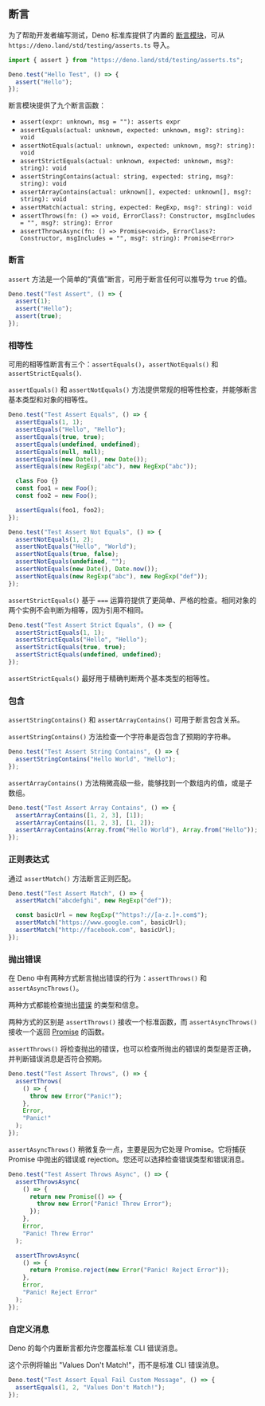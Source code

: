 ## 断言

为了帮助开发者编写测试，Deno 标准库提供了内置的 [断言模块](https://deno.land/std/testing/asserts.ts)，可从 `https://deno.land/std/testing/asserts.ts` 导入。

```js
import { assert } from "https://deno.land/std/testing/asserts.ts";

Deno.test("Hello Test", () => {
  assert("Hello");
});
```

断言模块提供了九个断言函数：

- `assert(expr: unknown, msg = ""): asserts expr`
- `assertEquals(actual: unknown, expected: unknown, msg?: string): void`
- `assertNotEquals(actual: unknown, expected: unknown, msg?: string): void`
- `assertStrictEquals(actual: unknown, expected: unknown, msg?: string): void`
- `assertStringContains(actual: string, expected: string, msg?: string): void`
- `assertArrayContains(actual: unknown[], expected: unknown[], msg?: string): void`
- `assertMatch(actual: string, expected: RegExp, msg?: string): void`
- `assertThrows(fn: () => void, ErrorClass?: Constructor, msgIncludes = "", msg?: string): Error`
- `assertThrowsAsync(fn: () => Promise<void>, ErrorClass?: Constructor, msgIncludes = "", msg?: string): Promise<Error>`

### 断言

`assert` 方法是一个简单的“真值”断言，可用于断言任何可以推导为 `true` 的值。

```js
Deno.test("Test Assert", () => {
  assert(1);
  assert("Hello");
  assert(true);
});
```

### 相等性

可用的相等性断言有三个：`assertEquals()`，`assertNotEquals()` 和 `assertStrictEquals()`.

`assertEquals()` 和 `assertNotEquals()` 方法提供常规的相等性检查，并能够断言基本类型和对象的相等性。

```js
Deno.test("Test Assert Equals", () => {
  assertEquals(1, 1);
  assertEquals("Hello", "Hello");
  assertEquals(true, true);
  assertEquals(undefined, undefined);
  assertEquals(null, null);
  assertEquals(new Date(), new Date());
  assertEquals(new RegExp("abc"), new RegExp("abc"));

  class Foo {}
  const foo1 = new Foo();
  const foo2 = new Foo();

  assertEquals(foo1, foo2);
});

Deno.test("Test Assert Not Equals", () => {
  assertNotEquals(1, 2);
  assertNotEquals("Hello", "World");
  assertNotEquals(true, false);
  assertNotEquals(undefined, "");
  assertNotEquals(new Date(), Date.now());
  assertNotEquals(new RegExp("abc"), new RegExp("def"));
});
```

`assertStrictEquals()` 基于 `===` 运算符提供了更简单、严格的检查。相同对象的两个实例不会判断为相等，因为引用不相同。

```js
Deno.test("Test Assert Strict Equals", () => {
  assertStrictEquals(1, 1);
  assertStrictEquals("Hello", "Hello");
  assertStrictEquals(true, true);
  assertStrictEquals(undefined, undefined);
});
```

`assertStrictEquals()` 最好用于精确判断两个基本类型的相等性。

### 包含

`assertStringContains()` 和 `assertArrayContains()` 可用于断言包含关系。

`assertStringContains()` 方法检查一个字符串是否包含了预期的字符串。

```js
Deno.test("Test Assert String Contains", () => {
  assertStringContains("Hello World", "Hello");
});
```

`assertArrayContains()` 方法稍微高级一些，能够找到一个数组内的值，或是子数组。

```js
Deno.test("Test Assert Array Contains", () => {
  assertArrayContains([1, 2, 3], [1]);
  assertArrayContains([1, 2, 3], [1, 2]);
  assertArrayContains(Array.from("Hello World"), Array.from("Hello"));
});
```

### 正则表达式

通过 `assertMatch()` 方法断言正则匹配。

```js
Deno.test("Test Assert Match", () => {
  assertMatch("abcdefghi", new RegExp("def"));

  const basicUrl = new RegExp("^https?://[a-z.]+.com$");
  assertMatch("https://www.google.com", basicUrl);
  assertMatch("http://facebook.com", basicUrl);
});
```

### 抛出错误

在 Deno 中有两种方式断言抛出错误的行为：`assertThrows()` 和 `assertAsyncThrows()`。

两种方式都能检查抛出[错误](https://developer.mozilla.org/zh-CN/docs/Web/JavaScript/Reference/Global_Objects/Error) 的类型和信息。

两种方式的区别是 `assertThrows()` 接收一个标准函数，而 `assertAsyncThrows()` 接收一个返回 [Promise](https://developer.mozilla.org/zh-CN/docs/Web/JavaScript/Reference/Global_Objects/Promise) 的函数。

`assertThrows()` 将检查抛出的错误，也可以检查所抛出的错误的类型是否正确，并判断错误消息是否符合预期。

```js
Deno.test("Test Assert Throws", () => {
  assertThrows(
    () => {
      throw new Error("Panic!");
    },
    Error,
    "Panic!"
  );
});
```

`assertAsyncThrows()` 稍微复杂一点，主要是因为它处理 Promise。它将捕获 Promise 中抛出的错误或 rejection。您还可以选择检查错误类型和错误消息。

```js
Deno.test("Test Assert Throws Async", () => {
  assertThrowsAsync(
    () => {
      return new Promise(() => {
        throw new Error("Panic! Threw Error");
      });
    },
    Error,
    "Panic! Threw Error"
  );

  assertThrowsAsync(
    () => {
      return Promise.reject(new Error("Panic! Reject Error"));
    },
    Error,
    "Panic! Reject Error"
  );
});
```

### 自定义消息

Deno 的每个内置断言都允许您覆盖标准 CLI 错误消息。

这个示例将输出 "Values Don't Match!"，而不是标准 CLI 错误消息。

```js
Deno.test("Test Assert Equal Fail Custom Message", () => {
  assertEquals(1, 2, "Values Don't Match!");
});
```
